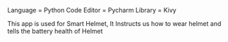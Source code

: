 Language = Python
Code Editor = Pycharm
Library = Kivy

This app is used for Smart Helmet, It Instructs us how to wear helmet and tells the battery health of Helmet
